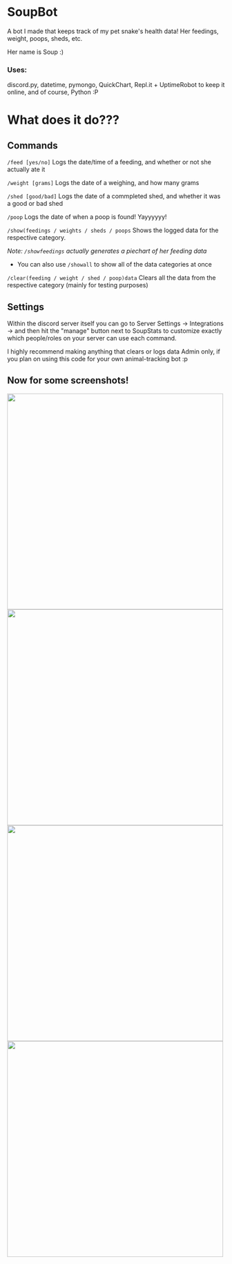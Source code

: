 # SoupBot
A bot I made that keeps track of my pet snake's health data! Her feedings, weight, poops, sheds, etc.

Her name is Soup :)

### Uses: 

discord.py, datetime, pymongo, QuickChart, Repl.it + UptimeRobot to keep it online, and of course, Python :P

# What does it do???
## Commands

`/feed [yes/no]`
Logs the date/time of a feeding, and whether or not she actually ate it

`/weight [grams]`
Logs the date of a weighing, and how many grams

`/shed [good/bad]`
Logs the date of a commpleted shed, and whether it was a good or bad shed

`/poop`
Logs the date of when a poop is found! Yayyyyyy!

`/show(feedings / weights / sheds / poops`
Shows the logged data for the respective category.

*Note: `/showfeedings` actually generates a piechart of her feeding data*
- You can also use `/showall` to show all of the data categories at once

`/clear(feeding / weight / shed / poop)data`
Clears all the data from the respective category (mainly for testing purposes)

## Settings

Within the discord server itself you can go to Server Settings -> Integrations -> and then hit the "manage" button next to SoupStats
to customize exactly which people/roles on your server can use each command.

I highly recommend making anything that clears or logs data Admin only, if you plan on using this code
for your own animal-tracking bot :p

## Now for some screenshots!

<img src="https://media.discordapp.net/attachments/1075213295318995086/1075464837397762129/Screen_Shot_2023-02-15_at_12.12.42_PM.png" width="500">
<img src="https://media.discordapp.net/attachments/1075213295318995086/1075465119234007090/Screen_Shot_2023-02-15_at_12.14.10_PM.png" width="500">
<img src="https://media.discordapp.net/attachments/1075213295318995086/1075465627025813635/Screen_Shot_2023-02-15_at_12.16.21_PM.png" width="500">
<img src="https://media.discordapp.net/attachments/1075213295318995086/1075465930135589014/Screen_Shot_2023-02-15_at_12.17.35_PM.png" width="500">
